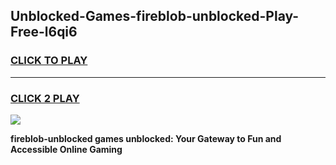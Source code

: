 
## Unblocked-Games-fireblob-unblocked-Play-Free-l6qi6
<h3>
<a href="https://premium76.site?title=fireblob-unblocked&ref=20M">CLICK TO PLAY</a></h3>
<hr>

<h3>
<a href="https://premium76.site?title=fireblob-unblocked&ref=20M">CLICK 2 PLAY</a>
  
</h3>

<a href="https://premium76.site?title=fireblob-unblocked&ref=19M"><img src="https://clearcache.store/games.png"></a>


**fireblob-unblocked games unblocked: Your Gateway to Fun and Accessible Online Gaming**
